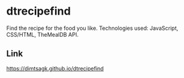 # dtrecipefind
Find the recipe for the food you like. 
Technologies used: JavaScript, CSS/HTML, TheMealDB API.

## Link
https://dimtsagk.github.io/dtrecipefind
